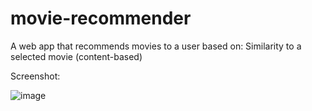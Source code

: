 # movie-recommender
A web app that recommends movies to a user based on:
Similarity to a selected movie (content-based)


Screenshot:

![image](https://github.com/user-attachments/assets/244ca96c-95c2-4e00-91db-87e787b3e0df)
